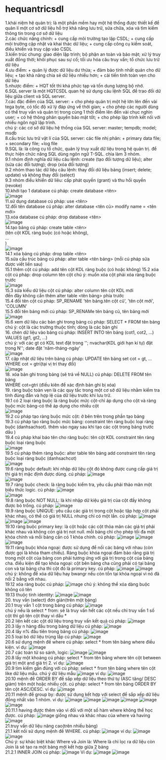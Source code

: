 # hequantricsdl
  1.khái niệm hệ quản trị: là một phần mềm hay một hệ thống được thiết kế để quản lí một cơ sở dữ liệu hỗ trợ khả năng lưu trữ, sửa chữa, xóa và tìm kiếm thông tin trong cơ sở dữ liệu    
  2.các chức năng chính: + cung cấp môi trường tạo lập CSDL; + cung cấp môi trường cập nhật và khai thác dữ liệu; + cung cấp công cụ kiểm soát, điều khiển và truy cập vào CSDL  
  3.kiến trúc chung: giao diện lập trình; bộ phận an toàn và bảo mật; xử lý truy xuất đồng thời; khôi phục sau sự cố; tối ưu hóa câu truy vấn; tổ chức lưu trữ dữ liệu  
  4.ưu điểm: + quản lý được dữ liệu dư thừa; + đảm bảo tính nhất quán cho dữ liệu; + tạo khả năng chia sẻ dữ liệu nhiều hơn; + cải tiến tính toàn vẹn cho dữ liệu  
  5.nhược điểm: + HQT tốt thì khá phức tạp và tốn dung lượng bộ nhớ.  
  6.SQL server là một HQTCSDL quan hệ sử dụng câu lệnh SQL để trao đổi dữ liệu giữa client và SQL server.  
  7.các đặc điểm của SQL server: + cho phép quản trị một hệ lớn lên đến vài tega byte, có tốc độ xử lý đáp ứng về thời gian; + cho phép các người dùng có thể truy vấn và quản trị trong cùng 1 thời điểm lên đến vài chục nghìn user; + có hệ thông phân quyền bảo mật tốt; + cho phép lập trình kết nối với nhiều ngôn ngữ lập trình.  
  chú ý: các cơ sở dữ liệu hệ thống của SQL server: master; tempdb; model; msdb  
  8.cấu trúc lưu trữ vật lí của SQL server: các file nhị phân: + primary data file; + secondary file; +log file  
  9.SQL là: là công cụ tổ chức, quản lý truy xuất dữ liệu trong hệ quản trị. để thực hiện chức năng SQL dùng ngôn ngữ T-SQL. chia làm 3 nhóm.  
  9.1 nhóm định nghĩa dữ liệu câu lệnh: create (tạo đối tượng dữ liệu); alter (sửa các đối tượng); drop (xóa đối tượng)  
  9.2 nhóm thao tác dữ liệu câu lệnh: thay đổi dữ liệu bảng (insert; delete; update) và không thay đổi (select)  
  9.3 nhóm điều khiển dữ liêu: cấp phát quyền (grant) và thu hồi quyền (revoke)  
  10.khởi tạo 1 database cú pháp: create database <tên>  
  ![image](https://github.com/nbn-03/hequantricsdl/assets/98254107/a85aac3d-c574-44a5-a028-8b94a53a659c)  
  11.sử dụng database cú pháp: use <tên>  
  12.đổi tên database cú pháp: alter database <tên cũ> modify name = <tên mới>  
  13.xóa database cú pháp: drop database <tên>  
  ![image](https://github.com/nbn-03/hequantricsdl/assets/98254107/201fa2d4-d949-420d-b132-57f59d2815d1)  
  14.tạo bảng cú pháp: create table <tên>  
                       (tên cột KDL ràng buộc (có hoặc không),  
                        ...  
                        )  
  ![image](https://github.com/nbn-03/hequantricsdl/assets/98254107/7881286a-ae8b-47e1-a27c-59a0d4bdd51c)  
  14.1 xóa bảng cú pháp: drop table <tên>  
  15.sửa cấu trúc bảng cú pháp: alter table <tên bảng> (mỗi cú pháp sửa được viết liền sau)  
  15.1 thêm cột cú pháp: add tên cột KDL ràng buộc (có hoặc không) 
  15.2 xóa cột cú pháp: drop column tên cột chú ý: muốn xóa cột phải xóa ràng buộc trước  
  ![image](https://github.com/nbn-03/hequantricsdl/assets/98254107/207fa27b-839a-4a28-a79c-0c2465cfe586)  
  15.3 sửa kiểu dữ liệu cột cú pháp: alter column tên cột KDL mới  
  đến đây không cần thêm alter table <tên bảng> phía trước  
  15.4 đổi tên cột cú pháp: SP_RENAME 'tên bảng.tên cột cũ', 'tên cột mới', 'COLUMN'  
  15.5 đổi tên bảng mới cú pháp: SP_RENAMe tên bảng cũ, tên bảng mới  
  ![image](https://github.com/nbn-03/hequantricsdl/assets/98254107/cb5d3448-d922-49e5-a0c6-9a8fd2e88043)  
  15.6 xem dữ liệu các bản ghi trong bảng cú pháp: SELECT * FROM tên bảng  
  chú ý: cột là các trường thuộc tính; dòng là các bản ghi  
  16. chèn dữ liệu vào bảng cú pháp: INSERT INTO tên bảng (cot1, cot2, ...)  
                                    VALUES (gt1, gt2, ...)  
      chú ý: với các gt có KDL text đặt trong ''; nvachar(KDL giới hạn kí tự) đặt trong N''; date đặt 'năm-tháng-ngày'  
  ![image](https://github.com/nbn-03/hequantricsdl/assets/98254107/04c25c78-907b-4446-90a8-503b0a48a74d)  
  17. cập nhật dữ liệu trên bảng cú pháp: UPDATE tên bảng set cot = gt, ...  
                                          WHERE cot = gtri(tại vị trí thay đổi)  
  ![image](https://github.com/nbn-03/hequantricsdl/assets/98254107/8f14096f-6abe-4cbb-a0f1-c0706d2a48fd)  
  18. xóa bản ghi trong bảng (sẽ trả về NULL) cú pháp: DELETE FROM tên bảng  
                                                       WHERE cot=gtri (điều kiên để xác định bản ghi bị xóa)  
  19. ràng buộc toàn vẹn là các quy tắc trong một cơ sở dữ liệu nhằm kiểm tra tính đúng đắn và hợp lệ của dữ liệu trước khi lưu trữ.  
  19.1 có 2 loại ràng buộc là ràng buộc mức cột-chỉ áp dụng cho cột và ràng buộc mức bảng-có thể áp dụng cho nhiều cột  
  ![image](https://github.com/nbn-03/hequantricsdl/assets/98254107/ecb0c04e-5484-4d1c-8e60-9fb1c0ef8434)  
  19.2 cú pháp tạo ràng buộc mức cột: ở bên trên trong phần tạo bảng  
  19.3 cú pháp tạo ràng buộc mức bảng: constraint tên ràng buộc loại ràng buộc (danhsachsot). thêm vào ngay sau khi tạo các cột trong bảng trước dấu )  
  19.4 cú pháp khai báo tên cho ràng buộc: tên cột KDL constraint tên ràng buộc loại ràng buộc  
  ![image](https://github.com/nbn-03/hequantricsdl/assets/98254107/b0d14e68-4a4f-48c2-a909-98af044dba8a)  
  19.5 cú pháp thêm ràng buộc: alter table tên bảng add constraint tên ràng buộc loại ràng buộc (danhsachcot)  
  ![image](https://github.com/nbn-03/hequantricsdl/assets/98254107/4839ed20-1189-40d4-919a-47c93b6bb3ab)  
  19.6 ràng buộc default: khi nhập dữ liệu cột đó không được cung cấp giá trị thì giá trị mặc định được dùng. cú pháp: ![image](https://github.com/nbn-03/hequantricsdl/assets/98254107/c04ab15d-e9af-4c90-ae74-1a3700bbea51)  
 ![image](https://github.com/nbn-03/hequantricsdl/assets/98254107/f6207f39-f616-42c3-ae7e-176ab8cec7e5)  
  19.7 ràng buộc check: là ràng buộc kiểm tra, yêu cầu phải thảo mãn một biểu thức logic. cú pháp: ![image](https://github.com/nbn-03/hequantricsdl/assets/98254107/62606db0-439f-4f93-96ef-a6c569606ac5)  
![image](https://github.com/nbn-03/hequantricsdl/assets/98254107/a253918b-03d4-4d19-a5fb-8c7d111f1538)  
  19.8 ràng buộc NOT NULL: là khi nhập dữ kiệu giá trị của cột đấy không được bỏ trống. cú pháp: ![image](https://github.com/nbn-03/hequantricsdl/assets/98254107/546027e4-2c52-4dc9-ad13-65759e2c63fa)  
  19.9 ràng buộc UNIQUE: yêu cầu các giá trị trong cột hoặc tập hợp cột phải khác nhau, có thể có giá trị NULL nhưng chỉ có một lần. cú pháp: ![image](https://github.com/nbn-03/hequantricsdl/assets/98254107/4decb52e-9fd2-44a6-a777-c1d439839609)  ![image](https://github.com/nbn-03/hequantricsdl/assets/98254107/1f10c2ff-0111-4999-9ea0-20ef5302841f)  ![image](https://github.com/nbn-03/hequantricsdl/assets/98254107/1afd746e-8778-443a-b6f6-17206b4f6630)  
  19.10 ràng buộc primary key: là cột hoặc các cột thỏa mãn các giá trị phải khác nhau và không cón giá trị not null. mỗi bảng chỉ cho phép tối đa một khóa chính và mỗi bảng cần có 1 khóa chính. cú pháp: ![image](https://github.com/nbn-03/hequantricsdl/assets/98254107/e067dd78-9ae3-4b73-9a98-ddb261f19ee7)  ![image](https://github.com/nbn-03/hequantricsdl/assets/98254107/42363db0-7680-4914-b3d0-5a48d3e83a0f)  
![image](https://github.com/nbn-03/hequantricsdl/assets/98254107/690ddca5-ad2b-41e9-bf7a-4c4bdec77706)  
  19.11 ràng buộc khóa ngoại: được sử dụng để nối các bảng với nhau (còn được gọi là khóa tham chiếu). Ràng buộc khóa ngoại đảm bảo rằng giá trị trong một cột của bảng con phải tương ứng với giá trị trong cột của bảng cha. điều kiện để tạo khóa ngoại: cột bên bảng cha cũng phải có tại bảng con và tại bảng cha thì cột đó là primary key. cú pháp: ![image](https://github.com/nbn-03/hequantricsdl/assets/98254107/414eedd6-c65d-415e-8595-5da76358d7a0)  ![image](https://github.com/nbn-03/hequantricsdl/assets/98254107/0e35cada-2569-4a50-8c25-07b4fc062f90)  
  chú ý: không để xóa dữ liệu hay bwangr nếu còn tồn tại khóa ngoại vì nó đã nối 2 bẳng với nhau.  
  19.12 xóa ràng buộc cú pháp: ![image](https://github.com/nbn-03/hequantricsdl/assets/98254107/e9ce8c92-d999-44f5-b231-59391e8e4e7e)  chú ý: không thể xóa dàng buộc không có tên  
  19.13 thuộc tính identity: ![image](https://github.com/nbn-03/hequantricsdl/assets/98254107/aa8a86ee-26d7-45dd-8017-aee44cb309e4)  ![image](https://github.com/nbn-03/hequantricsdl/assets/98254107/b0ed4927-8d73-4b73-96be-d852cf4a71e4)  
  20. truy vấn (select) đơn giản(trên một bảng)  
  20.1 truy vấn 1 cột trong bảng cú pháp: ![image](https://github.com/nbn-03/hequantricsdl/assets/98254107/733917d5-b658-4ccb-87fd-4dbe79be70e7)  
  chú ý nếu là select * from: sẽ là truy vấn hết các cột nếu chỉ truy vấn 1 số cột thì gõ tên cột thay vì dấu *   
  20.2 liên kết các cột dữ liệu trong truy vấn kết quả cú pháp: ![image](https://github.com/nbn-03/hequantricsdl/assets/98254107/07157c61-852f-4dfb-bf01-bd223eea0965)  
  20.3 lấy n hàng đầu trong bảng dữ liệu cú pháp: ![image](https://github.com/nbn-03/hequantricsdl/assets/98254107/fe5b7b5c-02c8-4552-b88a-c677d4fe9a4c)  
  20.4 lấy n% đầu tiên trong bảng cú pháp: ![image](https://github.com/nbn-03/hequantricsdl/assets/98254107/6069f3e6-e08f-4ad3-8017-f4288f831881)  
  20.5 loại bỏ dữ liệu trùng lắp cú pháp: ![image](https://github.com/nbn-03/hequantricsdl/assets/98254107/aeb68605-f7b8-428a-8cf3-c6e51124c433)  
  20.6 sử dụng mệnh đề where cú pháp: select * from tên bảng where điều kiện. ví dụ: ![image](https://github.com/nbn-03/hequantricsdl/assets/98254107/1c5d4400-84d5-451f-93cf-dfaccd396607)  
  20.7 các toán tử so sánh, logic: ![image](https://github.com/nbn-03/hequantricsdl/assets/98254107/83047169-1fe9-48b9-a11b-27e2e68fe0a4)  ![image](https://github.com/nbn-03/hequantricsdl/assets/98254107/5640a1ad-1a0d-4ad6-b2e6-103e3499abdf)  
  20.8 lấy một khoảng cú pháp: select * from tên bảng where tên cột between giá trị một and giá trị 2. ví dụ: ![image](https://github.com/nbn-03/hequantricsdl/assets/98254107/31740942-7f91-40f4-a77f-1fec20284084)  
  20.9 tìm kiếm gần đúng với cú pháp: select * from tên bảng where tên cột like dữ liệu mẫu. chú ý dữ liệu mẫu ![image](https://github.com/nbn-03/hequantricsdl/assets/98254107/48b47299-e078-4ac7-b68b-bda5449931c9)  ví dụ: ![image](https://github.com/nbn-03/hequantricsdl/assets/98254107/303e3692-9832-41dc-8e04-7178fb8adff3)  
  20.10 mệnh đề ORDER BY để sắp xếp dữ liệu theo thứ tự (ASC tăng/ DESC giảm) trên một hoặc nhiều cột. cú pháp: select * from tên bảng ORDER BY tên cột ASC/DESC. ví dụ: ![image](https://github.com/nbn-03/hequantricsdl/assets/98254107/9f8de280-e119-4973-88d1-8caf360b0bf7)  
  20.11 mệnh đề group by: được sử dụng kết hợp với select để sắp xếp dữ liệu đồng nhất vào 1 nhóm. ví dụ: ![image](https://github.com/nbn-03/hequantricsdl/assets/98254107/1730cd4e-a84e-42dc-82c6-f70498092e9b)  ![image](https://github.com/nbn-03/hequantricsdl/assets/98254107/58e52c92-c75a-4fb2-af79-40ec442bd6e7)  ![image](https://github.com/nbn-03/hequantricsdl/assets/98254107/86a8745b-fe66-43cf-8587-67adcfe77b7b)  ![image](https://github.com/nbn-03/hequantricsdl/assets/98254107/1f78b110-466a-4d05-a7a8-aafc035d4a3b)  ![image](https://github.com/nbn-03/hequantricsdl/assets/98254107/6364d40d-81e4-494a-a164-913d7a57fc33)  ![image](https://github.com/nbn-03/hequantricsdl/assets/98254107/37b75e8e-0333-43bb-a0d9-f531d8a83f23)  
  20.11.1 having được thêm vào vì đối với một số hàm where không thể học được. cú pháp: ![image](https://github.com/nbn-03/hequantricsdl/assets/98254107/fcd5fcab-b740-4c6c-8ff8-335bfc64bc13)  giống nhau và khác nhau của where và having  ![image](https://github.com/nbn-03/hequantricsdl/assets/98254107/be398bcd-a851-4b4d-b338-2e1e3dafd43b)  
  21.truy vấn dữ liệu nâng cao(trên nhiều bảng)  
  21.1 kết nối sử dụng mệnh đề WHERE. cú pháp: ![image](https://github.com/nbn-03/hequantricsdl/assets/98254107/ed2fd093-0c2c-4c5a-95fc-366111487219)
  ví dụ: ![image](https://github.com/nbn-03/hequantricsdl/assets/98254107/c8de66f5-5981-4aef-a9e8-67720b162871)  ![image](https://github.com/nbn-03/hequantricsdl/assets/98254107/33a82db5-e02a-4bd9-abc9-af2cde781d31)  
  Chú ý: sự khác biệt khác Where và Join là: Where là chỉ lọc ra dữ liệu còn Join là sẽ tạo ra một bảng mới kết hợp giữa 2 bảng  
  21.2.1 INNER JOIN cú pháp: ![image](https://github.com/nbn-03/hequantricsdl/assets/98254107/173aeedf-8ff7-4c46-b8cf-aba38f8c9a31)  Ví dụ: ![image](https://github.com/nbn-03/hequantricsdl/assets/98254107/7f60cf51-b139-4ca8-ae87-e88d0b2ff246)  ![image](https://github.com/nbn-03/hequantricsdl/assets/98254107/5ff150b7-1a7e-4541-abdd-dadb54a9f51d)  




